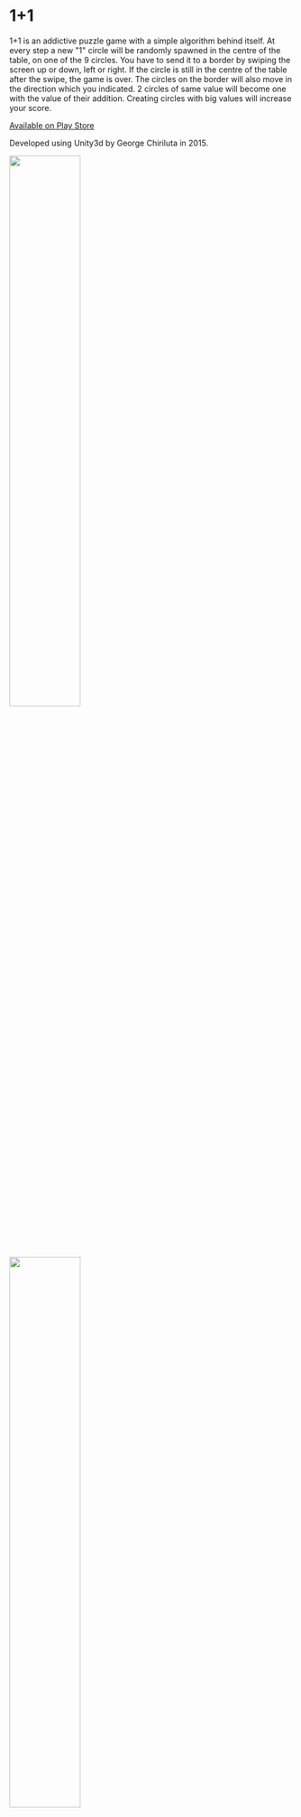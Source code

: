 # 1+1
<p> 1+1 is an addictive puzzle game with a simple algorithm behind itself. 
At every step a new "1" circle will be randomly spawned in the centre of the table, on one of the 9 circles. 
You have to send it to a border by swiping the screen up or down, left or right. 
If the circle is still in the centre of the table after the swipe, the game is over. 
The circles on the border will also move in the direction which you indicated.
2 circles of same value will become one with the value of their addition. 
Creating circles with big values will increase your score. </p>

<p> <a href="https://play.google.com/store/apps/details?id=com.QGEntertainment.oneplusone&hl=en_GB"> Available on Play Store </a> </p>
<p> Developed using Unity3d by George Chiriluta in 2015. </p>

<img width="50%" src="https://lh3.googleusercontent.com/DVQC3SBMlnyasYE0bj0GfwHxLaye0fSVtmIQTdU4CzPHLJT0DivHKaYfSmCN6gcTnIPV=h900-rw"/>
<img width="50%" src="https://lh3.googleusercontent.com/KujHlPjGkzI7oO_4nQO8TI-g25Uhae4pJCcBJ2CsVMLJ7TYmnob2rPC94cGOJ0H-3vNy=h900-rw"/>

